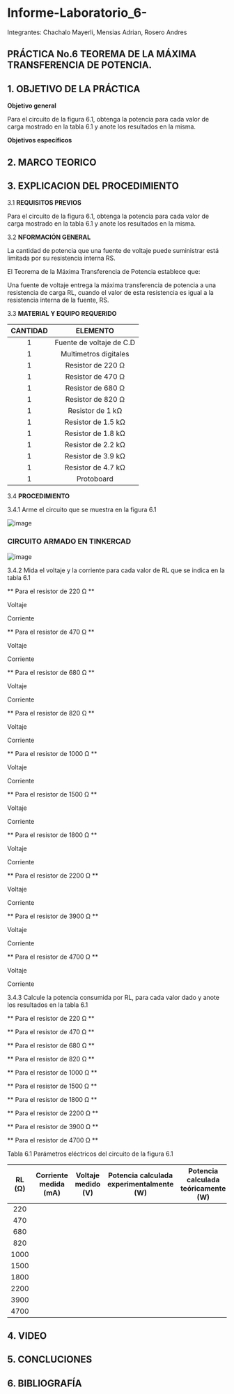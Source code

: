 # Informe-Laboratorio_6-

Integrantes: Chachalo Mayerli, Mensias Adrian, Rosero Andres

## **PRÁCTICA No.6 TEOREMA DE LA MÁXIMA TRANSFERENCIA DE POTENCIA.**

## 1.  OBJETIVO DE LA PRÁCTICA

**Objetivo general**

Para el circuito de la figura 6.1, obtenga la potencia para cada valor de
carga mostrado en la tabla 6.1 y anote los resultados en la misma.

**Objetivos específicos**

## 2.  MARCO TEORICO

## 3.  EXPLICACION DEL PROCEDIMIENTO 

3.1 **REQUISITOS PREVIOS**

Para el circuito de la figura 6.1, obtenga la potencia para cada valor de carga mostrado en la tabla 6.1 y anote los resultados en la misma.

3.2 **NFORMACIÓN GENERAL**

La cantidad de potencia que una fuente de voltaje puede suministrar está limitada por su resistencia interna RS.

El Teorema de la Máxima Transferencia de Potencia establece que:

Una fuente de voltaje entrega la máxima transferencia de potencia a una resistencia
de carga RL, cuando el valor de esta resistencia es igual a la resistencia interna de la
fuente, RS.

3.3 **MATERIAL Y EQUIPO REQUERIDO**

|**CANTIDAD**| **ELEMENTO**|
|:---: | :---: |
| 1 | Fuente de voltaje de C.D |
| 1 | Multimetros digitales |
| 1 | Resistor de 220 Ω |
| 1 | Resistor de 470 Ω |
| 1 | Resistor de 680 Ω |
| 1 | Resistor de 820 Ω |
| 1 | Resistor de 1 kΩ |
| 1 | Resistor de 1.5 kΩ |
| 1 | Resistor de 1.8 kΩ |
| 1 | Resistor de 2.2 kΩ |
| 1 | Resistor de 3.9 kΩ |
| 1 | Resistor de 4.7 kΩ |
| 1 | Protoboard |

3.4 **PROCEDIMIENTO**

3.4.1 Arme el circuito que se muestra en la figura 6.1

![image](https://user-images.githubusercontent.com/85126275/127404219-d3e30196-797c-409b-af0b-95f7bcc90c46.png)

### CIRCUITO ARMADO EN TINKERCAD

![image](https://user-images.githubusercontent.com/85126275/127409997-1a104959-6d3a-484a-9999-4b82c7491c53.png)

3.4.2 Mida el voltaje y la corriente para cada valor de RL que se indica en la tabla 6.1

** Para el resistor de 220 Ω **

Voltaje 

Corriente 

** Para el resistor de 470 Ω ** 

Voltaje 

Corriente 

** Para el resistor de 680 Ω **

Voltaje 

Corriente 

** Para el resistor de 820 Ω **

Voltaje 

Corriente 

** Para el resistor de 1000 Ω **

Voltaje 

Corriente 

** Para el resistor de 1500 Ω **

Voltaje 

Corriente 

** Para el resistor de 1800 Ω **

Voltaje 

Corriente 

** Para el resistor de 2200 Ω **

Voltaje 

Corriente 

** Para el resistor de 3900 Ω **

Voltaje 

Corriente 

** Para el resistor de 4700 Ω **

Voltaje 

Corriente 

3.4.3 Calcule la potencia consumida por RL, para cada valor dado y anote los resultados en la tabla 6.1

** Para el resistor de 220 Ω **


** Para el resistor de 470 Ω ** 


** Para el resistor de 680 Ω **


** Para el resistor de 820 Ω **


** Para el resistor de 1000 Ω **


** Para el resistor de 1500 Ω **


** Para el resistor de 1800 Ω **


** Para el resistor de 2200 Ω **


** Para el resistor de 3900 Ω **


** Para el resistor de 4700 Ω **


Tabla 6.1 Parámetros eléctricos del circuito de la figura 6.1

| RL (Ω) | Corriente medida (mA) | Voltaje medido (V) | Potencia calculada experimentalmente (W) | Potencia calculada teóricamente (W) |
|  :---: |        :---:          |      :---:         |                  :---:                   |              :---:                  |
|   220  |                       |                    |                                          |                                     |
|   470  |                       |                    |                                          |                                     |
|   680  |                       |                    |                                          |                                     |
|   820  |                       |                    |                                          |                                     |
|  1000  |                       |                    |                                          |                                     |
|  1500  |                       |                    |                                          |                                     |
|  1800  |                       |                    |                                          |                                     |
|  2200  |                       |                    |                                          |                                     |
|  3900  |                       |                    |                                          |                                     |
|  4700  |                       |                    |                                          |                                     |


## 4.  VIDEO

## 5.  CONCLUCIONES

## 6.  BIBLIOGRAFÍA

